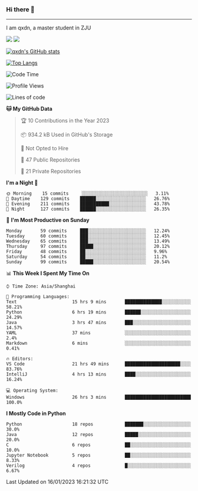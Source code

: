 ### Hi there 👋
---

I am qxdn, a master student in ZJU

[![](https://img.shields.io/badge/blog-qxdn-brightgreen?style=for-the-badge&logo=hexo)](https://qianxu.run) [![](https://img.shields.io/badge/bilibili-qxdn-ff69b4?style=for-the-badge&logo=Bilibili)](https://space.bilibili.com/11674667)


[![qxdn's GitHub stats](https://github-readme-stats.vercel.app/api?username=qxdn&count_private=true&show_icons=true)](https://github.com/qxdn)

[![Top Langs](https://github-readme-stats.vercel.app/api/top-langs/?username=qxdn&layout=compact)](https://github.com/qxdn)

<!--START_SECTION:waka-->
![Code Time](http://img.shields.io/badge/Code%20Time-741%20hrs%2041%20mins-blue)

![Profile Views](http://img.shields.io/badge/Profile%20Views-0-blue)

![Lines of code](https://img.shields.io/badge/From%20Hello%20World%20I%27ve%20Written-1%20Million%20lines%20of%20code-blue)

**🐱 My GitHub Data** 

> 🏆 10 Contributions in the Year 2023
 > 
> 📦 934.2 kB Used in GitHub's Storage 
 > 
> 🚫 Not Opted to Hire
 > 
> 📜 47 Public Repositories 
 > 
> 🔑 21 Private Repositories  
 > 
**I'm a Night 🦉** 

```text
🌞 Morning    15 commits     ░░░░░░░░░░░░░░░░░░░░░░░░░   3.11% 
🌆 Daytime    129 commits    ██████░░░░░░░░░░░░░░░░░░░   26.76% 
🌃 Evening    211 commits    ███████████░░░░░░░░░░░░░░   43.78% 
🌙 Night      127 commits    ██████░░░░░░░░░░░░░░░░░░░   26.35%

```
📅 **I'm Most Productive on Sunday** 

```text
Monday       59 commits     ███░░░░░░░░░░░░░░░░░░░░░░   12.24% 
Tuesday      60 commits     ███░░░░░░░░░░░░░░░░░░░░░░   12.45% 
Wednesday    65 commits     ███░░░░░░░░░░░░░░░░░░░░░░   13.49% 
Thursday     97 commits     █████░░░░░░░░░░░░░░░░░░░░   20.12% 
Friday       48 commits     ██░░░░░░░░░░░░░░░░░░░░░░░   9.96% 
Saturday     54 commits     ██░░░░░░░░░░░░░░░░░░░░░░░   11.2% 
Sunday       99 commits     █████░░░░░░░░░░░░░░░░░░░░   20.54%

```


📊 **This Week I Spent My Time On** 

```text
⌚︎ Time Zone: Asia/Shanghai

💬 Programming Languages: 
Text                     15 hrs 9 mins       ██████████████░░░░░░░░░░░   58.21% 
Python                   6 hrs 19 mins       ██████░░░░░░░░░░░░░░░░░░░   24.29% 
Java                     3 hrs 47 mins       ███░░░░░░░░░░░░░░░░░░░░░░   14.57% 
YAML                     37 mins             ░░░░░░░░░░░░░░░░░░░░░░░░░   2.4% 
Markdown                 6 mins              ░░░░░░░░░░░░░░░░░░░░░░░░░   0.41%

🔥 Editors: 
VS Code                  21 hrs 49 mins      █████████████████████░░░░   83.76% 
IntelliJ                 4 hrs 13 mins       ████░░░░░░░░░░░░░░░░░░░░░   16.24%

💻 Operating System: 
Windows                  26 hrs 3 mins       █████████████████████████   100.0%

```

**I Mostly Code in Python** 

```text
Python                   18 repos            ███████░░░░░░░░░░░░░░░░░░   30.0% 
Java                     12 repos            █████░░░░░░░░░░░░░░░░░░░░   20.0% 
C                        6 repos             ██░░░░░░░░░░░░░░░░░░░░░░░   10.0% 
Jupyter Notebook         5 repos             ██░░░░░░░░░░░░░░░░░░░░░░░   8.33% 
Verilog                  4 repos             █░░░░░░░░░░░░░░░░░░░░░░░░   6.67%

```



 Last Updated on 16/01/2023 16:21:32 UTC
<!--END_SECTION:waka-->

<!--
**qxdn/qxdn** is a ✨ _special_ ✨ repository because its `README.md` (this file) appears on your GitHub profile.

Here are some ideas to get you started:

- 🔭 I’m currently working on ...
- 🌱 I’m currently learning ...
- 👯 I’m looking to collaborate on ...
- 🤔 I’m looking for help with ...
- 💬 Ask me about ...
- 📫 How to reach me: ...
- 😄 Pronouns: ...
- ⚡ Fun fact: ...
-->
